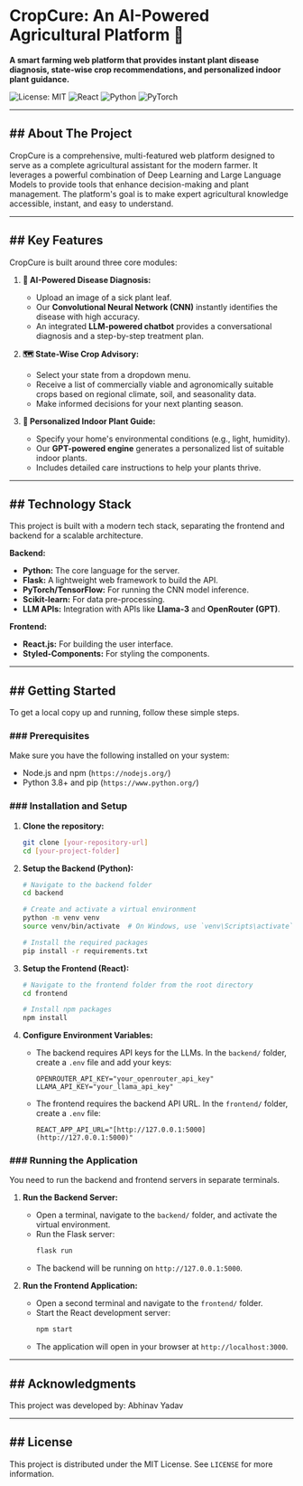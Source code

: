 # CropCure: An AI-Powered Agricultural Platform 🌿

**A smart farming web platform that provides instant plant disease diagnosis, state-wise crop recommendations, and personalized indoor plant guidance.**

![License: MIT](https://img.shields.io/badge/License-MIT-yellow.svg)
![React](https://img.shields.io/badge/React-20232A?style=for-the-badge&logo=react&logoColor=61DAFB)
![Python](https://img.shields.io/badge/Python-3776AB?style=for-the-badge&logo=python&logoColor=white)
![PyTorch](https://img.shields.io/badge/PyTorch-EE4C2C?style=for-the-badge&logo=pytorch&logoColor=white)

---

## ## About The Project

CropCure is a comprehensive, multi-featured web platform designed to serve as a complete agricultural assistant for the modern farmer. It leverages a powerful combination of Deep Learning and Large Language Models to provide tools that enhance decision-making and plant management. The platform's goal is to make expert agricultural knowledge accessible, instant, and easy to understand.

---

## ## Key Features

CropCure is built around three core modules:

1.  **🌱 AI-Powered Disease Diagnosis:**
    * Upload an image of a sick plant leaf.
    * Our **Convolutional Neural Network (CNN)** instantly identifies the disease with high accuracy.
    * An integrated **LLM-powered chatbot** provides a conversational diagnosis and a step-by-step treatment plan.

2.  **🗺️ State-Wise Crop Advisory:**
    * Select your state from a dropdown menu.
    * Receive a list of commercially viable and agronomically suitable crops based on regional climate, soil, and seasonality data.
    * Make informed decisions for your next planting season.

3.  **🌿 Personalized Indoor Plant Guide:**
    * Specify your home's environmental conditions (e.g., light, humidity).
    * Our **GPT-powered engine** generates a personalized list of suitable indoor plants.
    * Includes detailed care instructions to help your plants thrive.

---

## ## Technology Stack

This project is built with a modern tech stack, separating the frontend and backend for a scalable architecture.

**Backend:**
* **Python:** The core language for the server.
* **Flask:** A lightweight web framework to build the API.
* **PyTorch/TensorFlow:** For running the CNN model inference.
* **Scikit-learn:** For data pre-processing.
* **LLM APIs:** Integration with APIs like **Llama-3** and **OpenRouter (GPT)**.


**Frontend:**
* **React.js:** For building the user interface.
* **Styled-Components:** For styling the components.

---

## ## Getting Started

To get a local copy up and running, follow these simple steps.

### ### Prerequisites

Make sure you have the following installed on your system:
* Node.js and npm (`https://nodejs.org/`)
* Python 3.8+ and pip (`https://www.python.org/`)

### ### Installation and Setup

1.  **Clone the repository:**
    ```sh
    git clone [your-repository-url]
    cd [your-project-folder]
    ```

2.  **Setup the Backend (Python):**
    ```sh
    # Navigate to the backend folder
    cd backend

    # Create and activate a virtual environment
    python -m venv venv
    source venv/bin/activate  # On Windows, use `venv\Scripts\activate`

    # Install the required packages
    pip install -r requirements.txt
    ```

3.  **Setup the Frontend (React):**
    ```sh
    # Navigate to the frontend folder from the root directory
    cd frontend

    # Install npm packages
    npm install
    ```

4.  **Configure Environment Variables:**
    * The backend requires API keys for the LLMs. In the `backend/` folder, create a `.env` file and add your keys:
        ```
        OPENROUTER_API_KEY="your_openrouter_api_key"
        LLAMA_API_KEY="your_llama_api_key"
        ```
    * The frontend requires the backend API URL. In the `frontend/` folder, create a `.env` file:
        ```
        REACT_APP_API_URL="[http://127.0.0.1:5000](http://127.0.0.1:5000)"
        ```

### ### Running the Application

You need to run the backend and frontend servers in separate terminals.

1.  **Run the Backend Server:**
    * Open a terminal, navigate to the `backend/` folder, and activate the virtual environment.
    * Run the Flask server:
        ```sh
        flask run
        ```
    * The backend will be running on `http://127.0.0.1:5000`.

2.  **Run the Frontend Application:**
    * Open a second terminal and navigate to the `frontend/` folder.
    * Start the React development server:
        ```sh
        npm start
        ```
    * The application will open in your browser at `http://localhost:3000`.

---

## ## Acknowledgments

This project was developed by: Abhinav Yadav

---

## ## License

This project is distributed under the MIT License. See `LICENSE` for more information.
